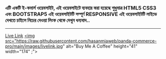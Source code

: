 ### এটি একটি ই-কমার্স ওয়েবসাইট, এই ওয়েবসাইটে ব্যবহার করা হয়েছে শুধুমাত্র HTML5 CSS3 এবং BOOTSTRAP5 এই ওয়েবসাইটটি সম্পূর্ণ RESPONSIVE এই ওয়েবসাইটটি লাইভে দেখতে চাইলে নিচের দেওয়া লিংক থেকে দেখুন ধন্যবাদ..
***
[Live Link](https://hasanmiaweb.github.io/panda-commerce-pro/index.html)
<a href="https://hasanmiaweb.github.io/panda-commerce-pro/index.html" target="_blank"><img src="https://raw.githubusercontent.com/hasanmiaweb/panda-commerce-pro/main/images/livelink.jpg" alt="Buy Me A Coffee" height="41" width="174" ;"></a>
